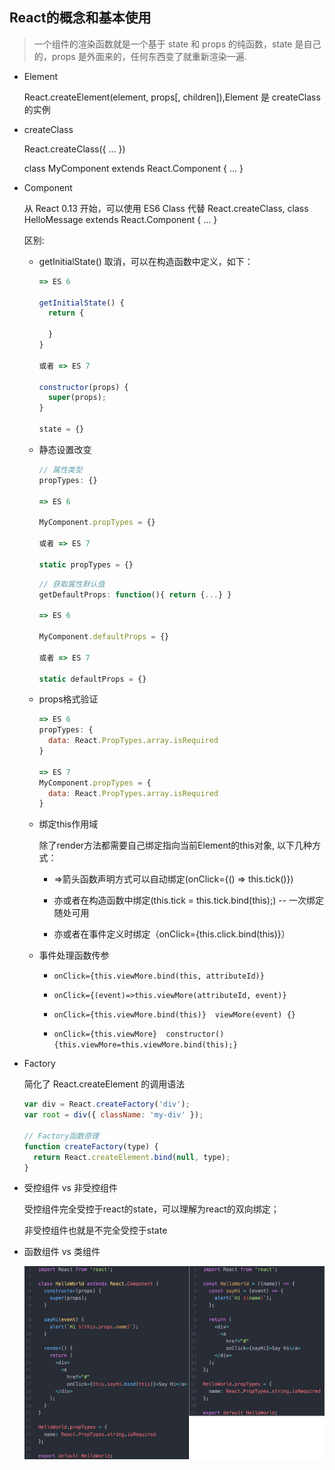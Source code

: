 ## React的概念和基本使用

  > 一个组件的渲染函数就是一个基于 state 和 props 的纯函数，state 是自己的，props 是外面来的，任何东西变了就重新渲染一遍.

* Element

  React.createElement(element, props[, children]),Element 是 createClass 的实例

* createClass

  React.createClass({ ... })  

  class MyComponent extends React.Component { ... }

* Component

  从 React 0.13 开始，可以使用 ES6 Class 代替 React.createClass, class HelloMessage extends React.Component { ... }

  区别: 

  + getInitialState() 取消，可以在构造函数中定义，如下：

    ```js
    => ES 6

    getInitialState() {
      return {

      }
    }

    或者 => ES 7

    constructor(props) {
      super(props);
    }

    state = {}
    ```

  + 静态设置改变

    ```js
    // 属性类型
    propTypes: {}

    => ES 6

    MyComponent.propTypes = {}

    或者 => ES 7

    static propTypes = {}
    ```

    ```js
    // 获取属性默认值
    getDefaultProps: function(){ return {...} }

    => ES 6

    MyComponent.defaultProps = {}

    或者 => ES 7

    static defaultProps = {}
    ```

  + props格式验证

    ```js
    => ES 6
    propTypes: {
      data: React.PropTypes.array.isRequired
    }

    => ES 7
    MyComponent.propTypes = {
      data: React.PropTypes.array.isRequired
    }
    ```

  + 绑定this作用域

    除了render方法都需要自己绑定指向当前Element的this对象, 以下几种方式：

    - =>箭头函数声明方式可以自动绑定(onClick={() => this.tick()})

    - 亦或者在构造函数中绑定(this.tick = this.tick.bind(this);)  -- 一次绑定随处可用

    - 亦或者在事件定义时绑定（onClick={this.click.bind(this)}）

  + 事件处理函数传参

    - `onClick={this.viewMore.bind(this, attributeId)}`

    - `onClick={(event)=>this.viewMore(attributeId, event)}`

    - `onClick={this.viewMore.bind(this)}  viewMore(event) {}`

    - `onClick={this.viewMore}  constructor() {this.viewMore=this.viewMore.bind(this);}`

* Factory

  简化了 React.createElement 的调用语法

  ```js
  var div = React.createFactory('div');
  var root = div({ className: 'my-div' });

  // Factory函数原理
  function createFactory(type) {
    return React.createElement.bind(null, type);
  }
  ```

* 受控组件 vs 非受控组件

  受控组件完全受控于react的state，可以理解为react的双向绑定；

  非受控组件也就是不完全受控于state

* 函数组件 vs 类组件

  ![比较写法](./images/functioncompoent.png)

